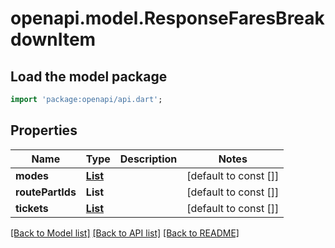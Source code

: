 # openapi.model.ResponseFaresBreakdownItem

## Load the model package
```dart
import 'package:openapi/api.dart';
```

## Properties
Name | Type | Description | Notes
------------ | ------------- | ------------- | -------------
**modes** | [**List<ResponseTransportationMode>**](ResponseTransportationMode.md) |  | [default to const []]
**routePartIds** | **List<int>** |  | [default to const []]
**tickets** | [**List<ResponseFareTicket>**](ResponseFareTicket.md) |  | [default to const []]

[[Back to Model list]](../README.md#documentation-for-models) [[Back to API list]](../README.md#documentation-for-api-endpoints) [[Back to README]](../README.md)


